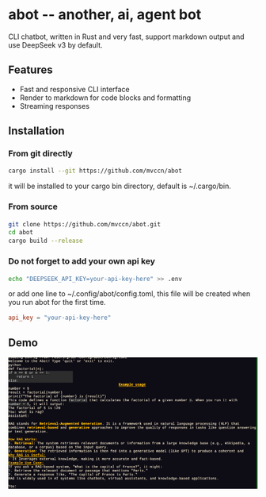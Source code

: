 # abot -- another, ai, agent bot
CLI chatbot, written in Rust and very fast, support markdown output and use DeepSeek v3 by default. 

## Features
- Fast and responsive CLI interface
- Render to markdown for code blocks and formatting
- Streaming responses

## Installation

### From git directly

```bash
cargo install --git https://github.com/mvccn/abot
```
it will be installed to your cargo bin directory, default is ~/.cargo/bin. 

### From source

```bash
git clone https://github.com/mvccn/abot.git
cd abot
cargo build --release
```
### Do not forget to add your own api key

```bash
echo "DEEPSEEK_API_KEY=your-api-key-here" >> .env
```
or add one line to ~/.config/abot/config.toml, this file will be created when you run abot for the first time.
```toml
api_key = "your-api-key-here"
```

## Demo

![abot demo](./assets/abot.png)